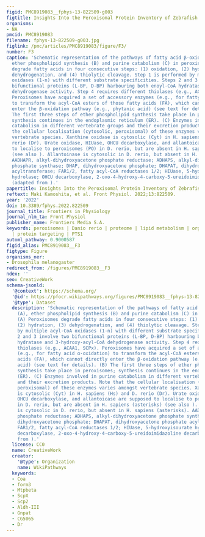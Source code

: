 ```yaml
---
figid: PMC8919083__fphys-13-822509-g003
figtitle: Insights Into the Peroxisomal Protein Inventory of Zebrafish
organisms:
- NA
pmcid: PMC8919083
filename: fphys-13-822509-g003.jpg
figlink: /pmc/articles/PMC8919083/figure/F3/
number: F3
caption: 'Schematic representation of the pathways of fatty acid β-oxidation (A),
  ether phospholipid synthesis (B) and purine catabolism (C) in peroxisomes. (A) Peroxisomes
  degrade fatty acids in four consecutive steps: (1) oxidation, (2) hydration, (3)
  dehydrogenation, and (4) thiolytic cleavage. Step 1 is performed by multiple acyl-CoA
  oxidases (1-n) with different substrate specificities. Steps 2 and 3 involve two
  bifunctional proteins (L-BP, D-BP) harbouring both enoyl-CoA hydratase and 3-hydroxy-acyl-CoA
  dehydrogenase activity. Step 4 requires different thiolases (e.g., ACAA1, SCPx).
  Peroxisomes have acquired a set of accessory enzymes (e.g., for fatty acid α-oxidation)
  to transform the acyl-CoA esters of those fatty acids (FA), which cannot directly
  enter the β-oxidation pathway (e.g., phytanic acid) (see text for details). (B)
  The first three steps of ether phospholipid synthesis take place in peroxisomes;
  synthesis continues in the endoplasmic reticulum (ER). (C) Enzymes involved in purine
  catabolism in different vertebrate groups and their excretion products. Note that
  the cellular localisation (cytosolic, peroxisomal) of these enzymes varies amongst
  vertebrate species. Xanthine oxidase is cytosolic (Cyt) in H. sapiens (Hs) and D.
  rerio (Dr). Urate oxidase, HIUase, OHCU decarboxylase, and allantoicase are supposed
  to localise to peroxisomes (PO) in D. rerio, but are absent in H. sapiens (asterisks)
  (see also ). Allantoinase is cytosolic in D. rerio, but absent in H. sapiens (asterisks).
  AADHAPR, alkyl-dihydroxyacetone phosphate reductase; ADHAPS, alkyl-dihydroxyacetone
  phosphate synthase; DHAP, dihydroxyacetone phosphate; DHAPAT, dihydroxyacetone phosphate
  acyltransferase; FAR1/2, fatty acyl-CoA reductases 1/2; HIUase, 5-hydroxyisourate
  hydrolase; OHCU decarboxylase, 2-oxo-4-hydroxy-4-carboxy-5-ureidoimidazoline decarboxylase
  (adapted from ).'
papertitle: Insights Into the Peroxisomal Protein Inventory of Zebrafish.
reftext: Maki Kamoshita, et al. Front Physiol. 2022;13:822509.
year: '2022'
doi: 10.3389/fphys.2022.822509
journal_title: Frontiers in Physiology
journal_nlm_ta: Front Physiol
publisher_name: Frontiers Media S.A.
keywords: peroxisomes | Danio rerio | proteome | lipid metabolism | organelle biogenesis
  | protein targeting | PTS1
automl_pathway: 0.9000587
figid_alias: PMC8919083__F3
figtype: Figure
organisms_ner:
- Drosophila melanogaster
redirect_from: /figures/PMC8919083__F3
ndex: ''
seo: CreativeWork
schema-jsonld:
  '@context': https://schema.org/
  '@id': https://pfocr.wikipathways.org/figures/PMC8919083__fphys-13-822509-g003.html
  '@type': Dataset
  description: 'Schematic representation of the pathways of fatty acid β-oxidation
    (A), ether phospholipid synthesis (B) and purine catabolism (C) in peroxisomes.
    (A) Peroxisomes degrade fatty acids in four consecutive steps: (1) oxidation,
    (2) hydration, (3) dehydrogenation, and (4) thiolytic cleavage. Step 1 is performed
    by multiple acyl-CoA oxidases (1-n) with different substrate specificities. Steps
    2 and 3 involve two bifunctional proteins (L-BP, D-BP) harbouring both enoyl-CoA
    hydratase and 3-hydroxy-acyl-CoA dehydrogenase activity. Step 4 requires different
    thiolases (e.g., ACAA1, SCPx). Peroxisomes have acquired a set of accessory enzymes
    (e.g., for fatty acid α-oxidation) to transform the acyl-CoA esters of those fatty
    acids (FA), which cannot directly enter the β-oxidation pathway (e.g., phytanic
    acid) (see text for details). (B) The first three steps of ether phospholipid
    synthesis take place in peroxisomes; synthesis continues in the endoplasmic reticulum
    (ER). (C) Enzymes involved in purine catabolism in different vertebrate groups
    and their excretion products. Note that the cellular localisation (cytosolic,
    peroxisomal) of these enzymes varies amongst vertebrate species. Xanthine oxidase
    is cytosolic (Cyt) in H. sapiens (Hs) and D. rerio (Dr). Urate oxidase, HIUase,
    OHCU decarboxylase, and allantoicase are supposed to localise to peroxisomes (PO)
    in D. rerio, but are absent in H. sapiens (asterisks) (see also ). Allantoinase
    is cytosolic in D. rerio, but absent in H. sapiens (asterisks). AADHAPR, alkyl-dihydroxyacetone
    phosphate reductase; ADHAPS, alkyl-dihydroxyacetone phosphate synthase; DHAP,
    dihydroxyacetone phosphate; DHAPAT, dihydroxyacetone phosphate acyltransferase;
    FAR1/2, fatty acyl-CoA reductases 1/2; HIUase, 5-hydroxyisourate hydrolase; OHCU
    decarboxylase, 2-oxo-4-hydroxy-4-carboxy-5-ureidoimidazoline decarboxylase (adapted
    from ).'
  license: CC0
  name: CreativeWork
  creator:
    '@type': Organization
    name: WikiPathways
  keywords:
  - Coa
  - form3
  - Mtpbeta
  - ScpX
  - Scp2
  - Aldh-III
  - Gnpat
  - CG5065
  - Dr
---
```

